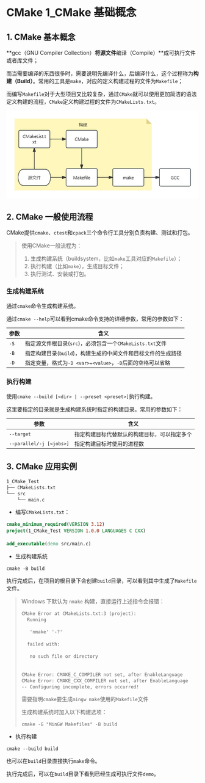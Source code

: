 # CMake 1_CMake 基础概念

## 1. CMake 基本概念

**gcc（GNU Compiler Collection）**将源文件**编译（Compile）**成可执行文件或者库文件；

而当需要编译的东西很多时，需要说明先编译什么，后编译什么，这个过程称为**构建（Build）**。常用的工具是`make`，对应的定义构建过程的文件为`Makefile`；

而编写`Makefile`对于大型项目又比较复杂，通过`CMake`就可以使用更加简洁的语法定义构建的流程，`CMake`定义构建过程的文件为`CMakeLists.txt`。

![NULL](./assets/picture_1.jpg)

## 2. CMake 一般使用流程

CMake提供`cmake`、`ctest`和`cpack`三个命令行工具分别负责构建、测试和打包。

> 使用CMake一般流程为：
>
> 1. 生成构建系统（buildsystem，比如`make`工具对应的`Makefile`）；
> 2. 执行构建（比如`make`），生成目标文件；
> 3. 执行测试、安装或打包。

###  生成构建系统

通过`cmake`命令生成构建系统。

通过`cmake --help`可以看到cmake命令支持的详细参数，常用的参数如下：

| 参数 | 含义                                                         |
| ---- | ------------------------------------------------------------ |
| `-S` | 指定源文件根目录(`src`)，必须包含一个`CMakeLists.txt`文件    |
| `-B` | 指定构建目录(`build`)，构建生成的中间文件和目标文件的生成路径 |
| `-D` | 指定变量，格式为`-D <var>=<value>`，`-D`后面的空格可以省略   |

###  执行构建

使用`cmake --build [<dir> | --preset <preset>]`执行构建。

这里要指定的目录就是生成构建系统时指定的构建目录。常用的参数如下：

| 参数                     | 含义                                         |
| ------------------------ | -------------------------------------------- |
| `--target`               | 指定构建目标代替默认的构建目标，可以指定多个 |
| `--parallel/-j [<jobs>]` | 指定构建目标时使用的进程数                   |

## 3. CMake 应用实例

```
1_CMake_Test
├── CMakeLists.txt
└── src
    └── main.c
```

- 编写`CMakeLists.txt`：

```cmake
cmake_minimum_required(VERSION 3.12)
project(1_CMake_Test VERSION 1.0.0 LANGUAGES C CXX)

add_executable(demo src/main.c)
```

- 生成构建系统

```shell
cmake -B build
```

执行完成后，在项目的根目录下会创建`build`目录，可以看到其中生成了`Makefile`文件。

> Windows 下默认为 `nmake` 构建，直接运行上述指令会报错：
>
> ```
> CMake Error at CMakeLists.txt:3 (project):
>   Running
> 
>    'nmake' '-?'
> 
>   failed with:
> 
>    no such file or directory
> 
> 
> CMake Error: CMAKE_C_COMPILER not set, after EnableLanguage
> CMake Error: CMAKE_CXX_COMPILER not set, after EnableLanguage
> -- Configuring incomplete, errors occurred!
> ```
>
> 需要指明`cmake`要生成`mingw make`使用的`Makefile`文件
>
> 生成构建系统时加入以下构建选项：
>
> ```shell
> cmake -G "MinGW Makefiles" -B build
> ```

- 执行构建

```shell
cmake --build build
```

也可以在`build`目录直接执行`make`命令。

执行完成后，可以在`build`目录下看到已经生成可执行文件`demo`。
